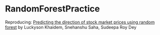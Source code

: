 # RandomForestPractice
Reproducing: [Predicting the direction of stock market prices using random forest](https://arxiv.org/abs/1605.00003) by Luckyson Khaidem, Snehanshu Saha, Sudeepa Roy Dey
